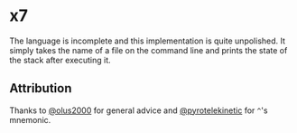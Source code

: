 # x7

The language is incomplete and this implementation is quite unpolished. It simply takes the name of a file on the command line and prints the state of the stack after executing it.

## Attribution
Thanks to [@olus2000](https://github.com/olus2000) for general advice and [@pyrotelekinetic](https://github.com/pyrotelekinetic) for `^`'s mnemonic.

